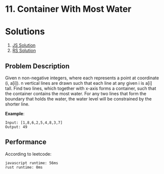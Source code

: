 # 11. Container With Most Water

# Solutions
1. [JS Solution](/js-solution)
2. [RS Solution](/rs-solution)

## Problem Description

Given n non-negative integers, where each represents a point at
coordinate (i, a[i]). n vertical lines are drawn such that each line at any
given i is a[i] tall. Find two lines, which together with x-axis
forms a container, such that the container contains the most water. For any two
lines that form the boundary that holds the water, the water level will be
constrained by the shorter line. 

**Example**:

```
Input: [1,8,6,2,5,4,8,3,7]
Output: 49
```

## Performance

According to leetcode:

```
javascript runtime: 56ms
rust runtime: 0ms
```
